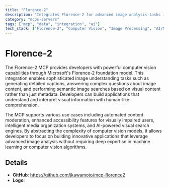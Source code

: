 ```yaml
---
title: "Florence-2"
description: "Integrates Florence-2 for advanced image analysis tasks including visual question answering, image captioning, and content-based retrieval."
category: "mcps-servers"
tags: ["mcp", "data", "integration", "ai"]
tech_stack: ["Florence-2", "Computer Vision", "Image Processing", "AI/ML", "Microsoft AI"]
---
```


# Florence-2

The Florence-2 MCP provides developers with powerful computer vision capabilities through Microsoft's Florence-2 foundation model. This integration enables sophisticated image understanding tasks such as generating detailed captions, answering complex questions about image content, and performing semantic image searches based on visual content rather than just metadata. Developers can build applications that understand and interpret visual information with human-like comprehension.

The MCP supports various use cases including automated content moderation, enhanced accessibility features for visually impaired users, intelligent media organization systems, and AI-powered visual search engines. By abstracting the complexity of computer vision models, it allows developers to focus on building innovative applications that leverage advanced image analysis without requiring deep expertise in machine learning or computer vision algorithms.

## Details

- **GitHub**: https://github.com/jkawamoto/mcp-florence2
- **Logo**: 
